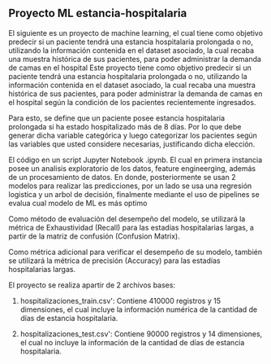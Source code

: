 ## Proyecto ML estancia-hospitalaria

El siguiente es un proyecto de machine learning, el cual tiene como objetivo predecir si un paciente tendrá una estancia hospitalaria prolongada o no, utilizando la información contenida en el dataset asociado, la cual recaba una muestra histórica de sus pacientes, para poder administrar la demanda de camas en el hospital
Este proyecto tiene como objetivo predecir si un paciente tendrá una estancia hospitalaria prolongada o no, utilizando la información contenida en el dataset asociado, la cual recaba una muestra histórica de sus pacientes, para poder administrar la demanda de camas en el hospital según la condición de los pacientes recientemente ingresados.

Para esto, se define que un paciente posee estancia hospitalaria prolongada si ha estado hospitalizado más de 8 días. Por lo que debe generar dicha variable categórica y luego categorizar los pacientes según las variables que usted considere necesarias, justificando dicha elección.

El código en un script Jupyter Notebook .ipynb. El cual en primera instancia posee un analisis exploratorio de los datos, feature engineerging, además de un procesamiento de datos. En donde, posteriormente se usan 2 modelos para realizar las predicciones, por un lado se usa una regresión logistica y un arbol de decisión, finalmente mediante el uso de pipelines se evalua cual modelo de ML es más optimo 

Como método de evaluación del desempeño del modelo, se utilizará la métrica de Exhaustividad (Recall) para las estadías hospitalarias largas, a partir de la matriz de confusión (Confusion Matrix).

Como métrica adicional para verificar el desempeño de su modelo, también se utilizará la métrica de precisión (Accuracy) para las estadías hospitalarias largas.

El proyecto se realiza apartir de 2 archivos bases:

1. hospitalizaciones_train.csv': Contiene 410000 registros y 15 dimensiones, el cual incluye la información numérica de la cantidad de días de estancia hospitalaria.

2. hospitalizaciones_test.csv': Contiene 90000 registros y 14 dimensiones, el cual no incluye la información de la cantidad de días de estancia hospitalaria.​


